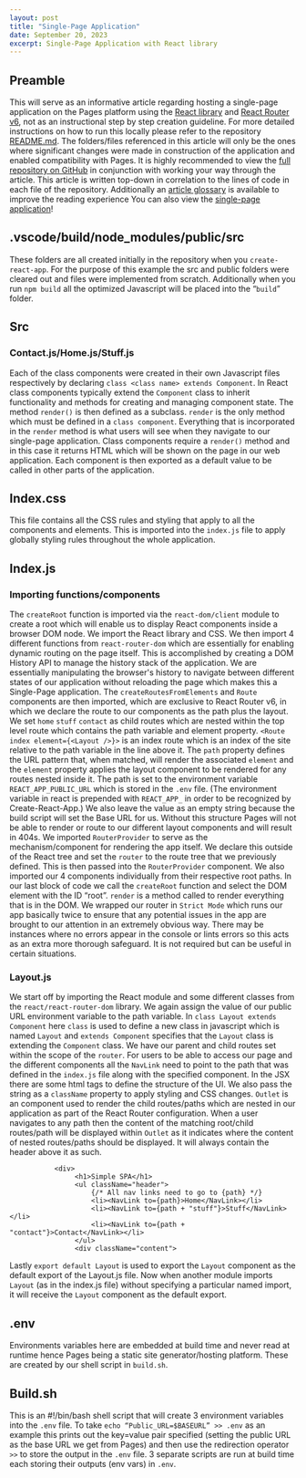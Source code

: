 ```yaml
---
layout: post
title: "Single-Page Application"
date: September 20, 2023
excerpt: Single-Page Application with React library
---
```


## Preamble

This will serve as an informative article regarding hosting a single-page application on the Pages platform using the [React library](https://react.dev/learn/installation) and [React Router v6](https://reactrouter.com/en/main), not as an instructional step by step creation guideline. For more detailed instructions on how to run this locally please refer to the repository [README.md](https://github.com/Ephraim-G/react_spa4#react_spa4). The folders/files referenced in this article will only be the ones where significant changes were made in construction of the application and enabled compatibility with Pages. It is highly recommended to view the [full repository on GitHub](https://github.com/Ephraim-G/react_spa4) in conjunction with working your way through the article. This article is written top-down in correlation to the lines of code in each file of the repository. Additionally an [article glossary](https://github.com/Ephraim-G/react_spa4#knowledge-base-article-glossary) is available to improve the reading experience  You can also view the [single-page application](https://federalist-01aa8660-8aca-452d-a270-5e58ffa18645.sites.pages.cloud.gov/site/ephraim-g/react_spa4/)!

## .vscode/build/node_modules/public/src

These folders are all created initially in the repository when you `create-react-app`. For the purpose of this example the src and public folders were cleared out and files were implemented from scratch. Additionally when you run `npm build` all the optimized Javascript will be placed into the “`build`” folder.

## Src
### Contact.js/Home.js/Stuff.js 

Each of the class  components were created in their own Javascript files respectively by declaring `class <class name> extends Component`. In React class components typically extend the `Component` class to inherit functionality and methods for creating and managing component state. The method `render()` is then defined as a subclass. `render` is the only method which must be defined in a `class component`. Everything that is incorporated in the `render` method is what users will see when they navigate to our single-page application. Class components require a `render()` method and in this case it returns HTML which will be shown on the page in our web application. Each component is then exported as a default value to be called in other parts of the application.

## Index.css
This file contains all the CSS rules and styling that apply to all the components and elements. This is imported into the `index.js` file to apply globally styling rules throughout the whole application. 

## Index.js

### Importing functions/components

The `createRoot` function is imported via the `react-dom/client` module to create a root which will enable us to display React components inside a browser DOM node. We import the React library and CSS. We then import 4 different functions from `react-router-dom` which are essentially for enabling dynamic routing on the page itself. This is accomplished by creating a DOM History API to manage the history stack of the application. We are essentially manipulating the browser's history to navigate between different states of our application without reloading the page which makes this a Single-Page application.
The `createRoutesFromElements` and `Route` components are then imported, which are exclusive to React Router v6, in which we declare the route to our components as the path plus the layout.  We set `home` `stuff` `contact` as child routes which are nested within the top level route which contains the path variable and element property. `<Route index element={<Layout />}>` is an index route which is an index of the site relative to the path variable in the line above it. The `path` property defines the URL pattern that, when matched, will render the associated `element` and the `element` property applies the layout component to be rendered for any routes nested inside it. The path is set to the environment variable  `REACT_APP_PUBLIC_URL` which is stored in the `.env` file. (The environment variable in react is prepended with `REACT_APP_` in order to be recognized by Create-React-App.) We also leave the value as an empty string because the build script will set the Base URL for us. Without this structure Pages will not be able to render or route to our different layout components and will result in 404s. 
We imported `RouterProvider` to serve as the mechanism/component for rendering the app itself. We declare this outside of the React tree and set the `router` to the route tree that we previously defined. This is then passed into the `RouterProvider` component. 
We also imported our 4 components individually from their respective root paths. In our last block of code we call the `createRoot` function and select the DOM element with the ID “root”. `render` is a method called to render everything that is in the DOM. We wrapped our router in `Strict Mode` which runs our app basically twice to ensure that any potential issues in the app are brought to our attention in an extremely obvious way. There may be instances where no errors appear in the console or lints errors so this acts as an extra more thorough safeguard. It is not required but can be useful in certain situations.

### Layout.js
We start off by importing the React module and some different classes from the `react/react-router-dom` library. We again assign the value of our public URL environment variable to the path variable. In `class Layout extends Component` here `class` is used to define a new class in javascript which is named `Layout` and `extends Component` specifies that the `Layout` class is extending the `Component` class. We have our parent and child routes set within the scope of the `router`.  For users to be able to access our page and the different components all the `NavLink` need to point to the path that was defined in the `index.js` file along with the specified component. In the JSX there are some html tags to define the structure of the UI. We also pass the string as a `className` property to apply styling and CSS changes. `Outlet` is an component used to render the child routes/paths which are nested in our application as part of the React Router configuration. When a user navigates to any path then the content of the matching root/child routes/path will be displayed within `Outlet` as it indicates where the content of nested routes/paths should be displayed. It will always contain the header above it as such. 

```
           <div>
                <h1>Simple SPA</h1>
                <ul className="header">
                    {/* All nav links need to go to {path} */}
                    <li><NavLink to={path}>Home</NavLink></li>
                    <li><NavLink to={path + "stuff"}>Stuff</NavLink></li>
                    <li><NavLink to={path + "contact"}>Contact</NavLink></li>
                </ul>
                <div className="content">
```
Lastly `export default Layout` is used to export the `Layout` component as the default export of the Layout.js file. Now when another module imports `Layout` (as in the index.js file) without specifying a particular named import, it will receive the `Layout` component as the default export. 

## .env

Environments variables here are embedded at build time and never read at runtime hence Pages being a static site generator/hosting platform. These are created by our shell script in `build.sh`. 

## Build.sh

This is an #!/bin/bash shell script that will create 3 environment variables into the ``.env`` file. To take `echo “Public_URL=$BASEURL” >> .env` as an example this prints out the key=value pair specified (setting the public URL as the base URL we get from Pages) and then use the redirection operator `>>` to store the output in the `.env` file. 3 separate scripts are run at build time each storing their outputs (env vars)  in `.env`.
